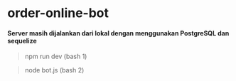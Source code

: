 # order-online-bot
#### Server masih dijalankan dari lokal dengan menggunakan PostgreSQL dan sequelize

<blockquote> npm run dev (bash 1) </blockquote>
<blockquote> node bot.js (bash 2) </blockquote>
